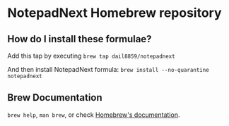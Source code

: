 # NotepadNext Homebrew repository

## How do I install these formulae?

Add this tap by executing `brew tap dail8859/notepadnext`

And then install NotepadNext formula:
`brew install --no-quarantine notepadnext`

## Brew Documentation
`brew help`, `man brew`, or check [Homebrew's documentation][brew-docs].

[brew]: https://brew.sh
[brew-docs]: https://docs.brew.sh
